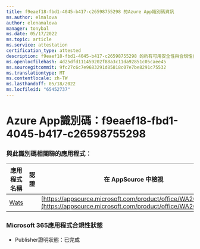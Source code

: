 ```yaml
---
title: f9eaef18-fbd1-4045-b417-c26598755298 的Azure App識別碼資訊
ms.author: elmalova
author: elenamalova
manager: tonybal
ms.date: 05/17/2022
ms.topic: article
ms.service: attestation
certification_type: attested
description: f9eaef18-fbd1-4045-b417-c26598755298 的所有可用安全性與合規性資訊。
ms.openlocfilehash: 4d25dfd111459202f88a3c11da92851c05caee45
ms.sourcegitcommit: 9fc27c6c7e9683291d85818c07e7be8291c75532
ms.translationtype: MT
ms.contentlocale: zh-TW
ms.lasthandoff: 05/18/2022
ms.locfileid: "65452737"
---
```

# <a name="azure-app-id-f9eaef18-fbd1-4045-b417-c26598755298"></a>Azure App識別碼：f9eaef18-fbd1-4045-b417-c26598755298


### <a name="apps-associated-with-this-id"></a>與此識別碼相關聯的應用程式：
| **應用程式名稱** | **認證** | **在 AppSource 中檢視** |
|--------------|---------------|-----------------------|
| [Wats](../forward/WA200003597.md) |  | [https://appsource.microsoft.com/product/office/WA200003597](https://appsource.microsoft.com/product/office/WA200003597) |

### <a name="microsoft-365-app-compliance-status"></a>Microsoft 365應用程式合規性狀態
- Publisher證明狀態：已完成
